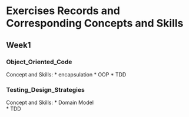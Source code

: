 # Exercises Records and Corresponding Concepts and Skills

## Week1

### Object_Oriented_Code
  Concept and Skills:
    * encapsulation
    * OOP
    * TDD

### Testing_Design_Strategies
  Concept and Skills:
    * Domain Model    
    * TDD  
    
